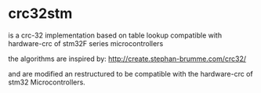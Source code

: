 # crc32stm

is a crc-32 implementation based on table lookup compatible with hardware-crc of stm32F series microcontrollers

the algorithms are inspired by:
http://create.stephan-brumme.com/crc32/

and are modified an restructured to be compatible with the hardware-crc of stm32 Microcontrollers.
